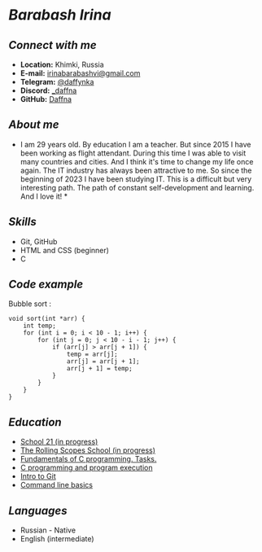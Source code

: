 # ***Barabash Irina***

## *Connect with me*  

* **Location:** Khimki, Russia
* **E-mail:** irinabarabashvi@gmail.com
* **Telegram:** [@daffynka](https://t.me/Daffynka)
* **Discord:** [_daffna](https://discordapp.com/users/904346861995966554/)
* **GitHub:**  [Daffna](https://github.com/Daffna)

## *About me*

* I am 29 years old. By education I am a teacher. But since 2015 I have been working as flight attendant. During this time I was able to visit many countries and cities. And I think it's time to change my life once again. The IT industry has always been attractive to me. So since the beginning of 2023 I have been studying IT. This is a difficult but very interesting path. The path of constant self-development and learning. And I love it! *

## *Skills*

* Git, GitHub
* HTML and CSS (beginner)
* C 

## *Code example*

Bubble sort :
```
void sort(int *arr) {
    int temp;
    for (int i = 0; i < 10 - 1; i++) {
        for (int j = 0; j < 10 - i - 1; j++) {
            if (arr[j] > arr[j + 1]) {
                temp = arr[j];
                arr[j] = arr[j + 1];
                arr[j + 1] = temp;
            }
        }
    }
}    
```
## *Education*

* [School 21 (in progress)](https://21-school.ru/)
* [The Rolling Scopes School (in progress)](https://rs.school/)
* [Fundamentals of C programming. Tasks.](https://stepik.org/course/3078/syllabus)
* [C programming and program execution](https://stepik.org/course/73618/syllabus)
* [Intro to Git](https://ru.hexlet.io/courses/intro_to_git)
* [Command line basics](https://ru.hexlet.io/courses/cli-basics)

## *Languages*

* Russian - Native
* English (intermediate)

 




